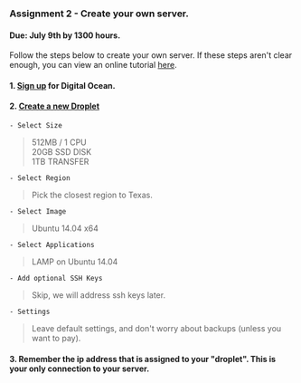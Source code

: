 ### Assignment 2 - Create your own server.
#### Due: July 9th by 1300 hours.

Follow the steps below to create your own server. If these steps aren't clear enough, you can 
view an online tutorial [here](https://www.digitalocean.com/community/tutorials/how-to-create-your-first-digitalocean-droplet-virtual-server).

#### 1. [Sign up](https://cloud.digitalocean.com/registrations/new) for Digital Ocean.

#### 2. [Create a new Droplet](https://cloud.digitalocean.com/droplets/new)
    - Select Size
> 512MB / 1 CPU<br>
20GB SSD DISK<br>
1TB TRANSFER<br>

    - Select Region
> Pick the closest region to Texas.

    - Select Image
> Ubuntu 14.04 x64

    - Select Applications
> LAMP on Ubuntu 14.04

    - Add optional SSH Keys
> Skip, we will address ssh keys later.

    - Settings
> Leave default settings, and don't worry about backups (unless you want to pay).
    
#### 3. Remember the ip address that is assigned to your "droplet". This is your only connection to your server.





